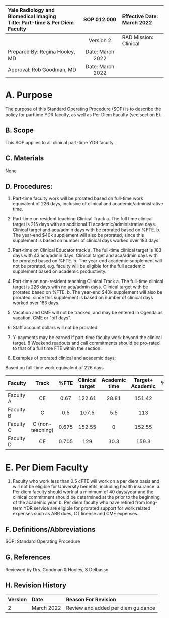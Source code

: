 | Yale Radiology and Biomedical Imaging <br> Title: Part-time \& Per Diem Faculty | SOP 012.000 | Effective Date: <br> March 2022 |
| :-- | :--: | :-- |
|  | Version 2 | RAD Mission: Clinical |
| Prepared By: Regina Hooley, MD | Date: March 2022 |  |
| Approval: Rob Goodman, MD | Date: March 2022 |  |

# A. Purpose 

The purpose of this Standard Operating Procedure (SOP) is to describe the policy for parttime YDR faculty, as well as Per Diem Faculty (see section E).

## B. Scope

This SOP applies to all clinical part-time YDR faculty.

## C. Materials

None

## D. Procedures:

1. Part-time faculty work will be prorated based on full-time work equivalent of 226 days, inclusive of clinical and academic/administrative time.
2. Part-time on resident teaching Clinical Track
a. The full time clinical target is 215 days with an additional 11 academic/administrative days. Clinical target and aca/admin days with be prorated based on \%FTE.
b. The year-end $\$ 40 \mathrm{k}$ supplement will also be prorated, since this supplement is based on number of clinical days worked over 183 days.
3. Part-time on Clinical Educator track
a. The full-time clinical target is 183 days with 43 aca/admin days. Clinical target and aca/admin days with be prorated based on \%FTE.
b. The year-end academic supplement will not be prorated, e.g. faculty will be eligible for the full academic supplement based on academic productivity.
4. Part-time on non-resident teaching Clinical Track
a. The full-time clinical target is 226 days with no aca/admin days. Clinical target with be prorated based on \%FTE.
b. The year-end $\$ 40 \mathrm{k}$ supplement will also be prorated, since this supplement is based on number of clinical days worked over 183 days.
5. Vacation and CME will not be tracked, and may be entered in Ogenda as vacation, CME or "off days".
6. Staff account dollars will not be prorated.

7. Y-payments may be earned if part-time faculty work beyond the clinical target.
8 Weekend readouts and call commitments should be pro-rated to that of a full time FTE within the section.
8. Examples of prorated clinical and academic days:

Based on full-time work equivalent of 226 days

| Faculty | Track | \%FTE | Clinical <br> target | Academic <br> time | Target+ <br> Academic | \%FTE*226 |
| :-- | :--: | :--: | :--: | :--: | :--: | :--: |
| Faculty A | CE | 0.67 | 122.61 | 28.81 | 151.42 | 151.42 |
| Faculty B | C | 0.5 | 107.5 | 5.5 | 113 | 113 |
| Faculty C | C (non-teaching) | 0.675 | 152.55 | 0 | 152.55 | 152.55 |
| Faculty D | CE | 0.705 | 129 | 30.3 | 159.3 | 159.3 |

# E. Per Diem Faculty 

1. Faculty who work less than 0.5 cFTE will work on a per diem basis and will not be eligible for University benefits, including health insurance.
a. Per diem faculty should work at a minimum of 40 days/year and the clinical commitment should be determined at the prior to the beginning of the academic year.
b. Per diem faculty who have retired from long-term YDR service are eligible for prorated support for work related expenses such as ABR dues, CT license and CME expenses.

## F. Definitions/Abbreviations

SOP: Standard Operating Procedure

## G. References

Reviewed by Drs. Goodman \& Hooley, S Delbasso

## H. Revision History

| Version | Date | Reason For Revision |
| :-- | :-- | :-- |
| 2 | March 2022 | Review and added per diem guidance |